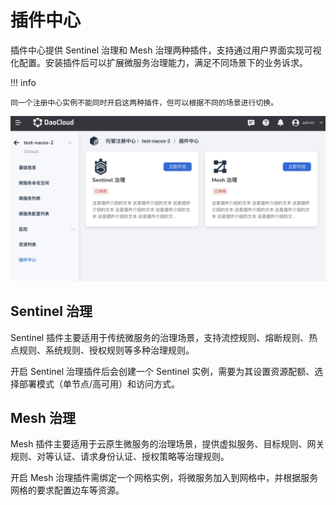 # 插件中心

插件中心提供 Sentinel 治理和 Mesh 治理两种插件，支持通过用户界面实现可视化配置。安装插件后可以扩展微服务治理能力，满足不同场景下的业务诉求。

!!! info

    同一个注册中心实例不能同时开启这两种插件，但可以根据不同的场景进行切换。

![插件中心](imgs/plugincenter01.png)

## Sentinel 治理

Sentinel 插件主要适用于传统微服务的治理场景，支持流控规则、熔断规则、热点规则、系统规则、授权规则等多种治理规则。

开启 Sentinel 治理插件后会创建一个 Sentinel 实例，需要为其设置资源配额、选择部署模式（单节点/高可用）和访问方式。

## Mesh 治理

Mesh 插件主要适用于云原生微服务的治理场景，提供虚拟服务、目标规则、网关规则、对等认证、请求身份认证、授权策略等治理规则。

开启 Mesh 治理插件需绑定一个网格实例，将微服务加入到网格中，并根据服务网格的要求配置边车等资源。
